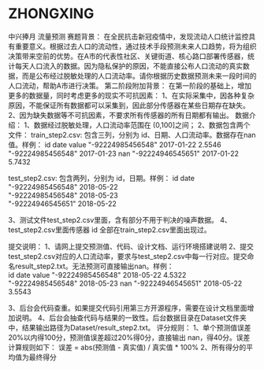# ZHONGXING
中兴捧月
流量预测
赛题背景：
 在全民抗击新冠疫情中，发现流动人口统计监控具有重要意义。根据过去人口的流动性，通过技术手段预测未来人口趋势，将为组织决策带来空前的优势。在A市的代表性社区、关键街道、核心路口部署传感器，统计每天人口流入的数据。因为隐私保护的原因，不能直接公布人口流动的真实数据，而是公布经过脱敏处理的人口流动率。请你根据历史数据预测未来一段时间的人口流动，帮助A市进行决策。
第二阶段附加背景：
  在第一阶段的基础上，增加更多的数据量，同时考虑更多的现实不可抗因素：
    1、在实际采集中，因各种复杂原因，不能保证所有数据都可以采集到，因此部分传感器在某些日期存在缺失。
    2、因为缺失数据等不可抗因素，不要求所有传感器的所有日期都有输出。
数据介绍：
1、数据经过脱敏处理，人口流动率范围在 (0,100]之间；
2、数据包含两个文件：
train_step2.csv:  包含三列，分别为 id、日期、人口流动率。数据存在nan值。样例：
id	date	value
"-92224985456548"	2017-01-22	2.5546
"-92224985456548"	2017-01-23	nan
"-92224946545651"	2017-01-22	5.7432

 test_step2.csv: 包含两列，分别为 id，日期。样例：
id	date	
 "-92224985456548"	2018-05-22	
 "-92224985456548"	2018-05-23	
 "-92224946545651"	2018-05-22	

3、测试文件test_step2.csv里面，含有部分不用于判决的噪声数据。
4、test_step2.csv里面传感器 id 全部在train_step2.csv里面出现过。

提交说明：
1、请网上提交预测值、代码、设计文档、运行环境搭建说明
2、提交test_step2.csv对应的人口流动率，要求与test_step2.csv中每一行对应。提交命名result_step2.txt。无法预测可直接输出nan。样例：   
id	date	value
"-92224985456548"	2018-05-22	4.5322
"-92224985456548"	2018-05-23	nan
"-92224946545651"	2018-05-22	3.5543

3、后台会代码查重。如果提交代码引用第三方开源程序，需要在设计文档里面增加说明。
4、后台会抽查代码与结果的一致性。后台数据目录在Dataset文件夹中，结果输出路径为Dataset/result_step2.txt。
评分规则：
1、单个预测值误差20%以内得100分，预测值误差超过20%得0分，直接输出 nan，得40分。误差计算规则如下：
 误差 =  abs(预测值 - 真实值) / 真实值 * 100% 
2、所有得分的平均值为最终得分
